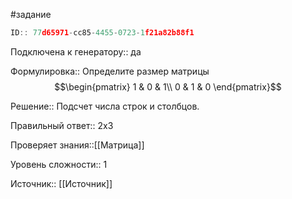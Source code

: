 #задание

```javascript
ID:: 77d65971-cc85-4455-0723-1f21a82b88f1
```

Подключена к генератору:: да

Формулировка:: 
Определите размер матрицы $$\begin{pmatrix}
1 & 0 & 1\\
0 & 1 & 0
\end{pmatrix}$$

Решение::
Подсчет числа строк и столбцов.

Правильный ответ:: 
2x3

Проверяет знания::[[Матрица]]

Уровень сложности:: 1

Источник:: [[Источник]]